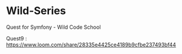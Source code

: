 # Wild-Series
Quest for Symfony - Wild Code School

Quest9 : https://www.loom.com/share/28335e4425ce4189b9cfbe237493bf44
